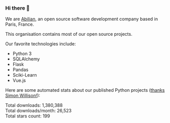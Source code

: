 ### Hi there 👋

We are [Abilian](https://abilian.com/), an open source software development company based in Paris, France.

This organisation contains most of our open source projects.

Our favorite technologies include:

- Python 3
- SQLAlchemy
- Flask
- Pandas
- Sciki-Learn
- Vue.js

Here are some automated stats about our published Python projects
([thanks Simon Willison!][sw-post]):

<!--marker-->
Total downloads: 1,380,388<br>
Total downloads/month: 26,523<br>
Total stars count: 199
<!--end-->

[sw-post]: https://simonwillison.net/2020/Jul/10/self-updating-profile-readme/